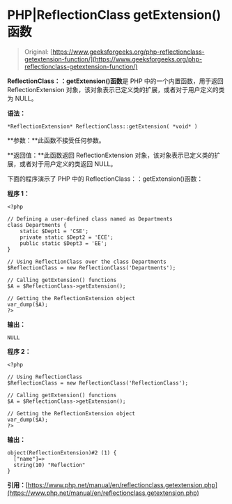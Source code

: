 # PHP|ReflectionClass getExtension()函数

> Original: [https://www.geeksforgeeks.org/php-reflectionclass-getextension-function/](https://www.geeksforgeeks.org/php-reflectionclass-getextension-function/)

**ReflectionClass：：getExtension()函数**是 PHP 中的一个内置函数，用于返回 ReflectionExtension 对象，该对象表示已定义类的扩展，或者对于用户定义的类为 NULL。

**语法：**

```
*ReflectionExtension* ReflectionClass::getExtension( *void* )
```

**参数：**此函数不接受任何参数。

**返回值：**此函数返回 ReflectionExtension 对象，该对象表示已定义类的扩展，或者对于用户定义的类返回 NULL。

下面的程序演示了 PHP 中的 ReflectionClass：：getExtension()函数：

**程序 1：**

```
<?php

// Defining a user-defined class named as Departments
class Departments {
    static $Dept1 = 'CSE';
    private static $Dept2 = 'ECE';
    public static $Dept3 = 'EE';
}

// Using ReflectionClass over the class Departments
$ReflectionClass = new ReflectionClass('Departments');

// Calling getExtension() functions
$A = $ReflectionClass->getExtension();

// Getting the ReflectionExtension object
var_dump($A);
?>
```

**输出：**

```
NULL

```

**程序 2：**

```
<?php

// Using ReflectionClass
$ReflectionClass = new ReflectionClass('ReflectionClass');

// Calling getExtension() functions
$A = $ReflectionClass->getExtension();

// Getting the ReflectionExtension object
var_dump($A);
?>
```

**输出：**

```
object(ReflectionExtension)#2 (1) {
  ["name"]=>
  string(10) "Reflection"
}

```

**引用：**[https://www.php.net/manual/en/reflectionclass.getextension.php](https://www.php.net/manual/en/reflectionclass.getextension.php)